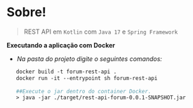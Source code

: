 # Sobre!

> REST API em `Kotlin` com `Java 17` e `Spring Framework`


**Executando a aplicação com Docker**
* _Na pasta do projeto digite o seguintes comandos:_
```dockerfile
   docker build -t forum-rest-api .
   docker run -it --entrypoint sh forum-rest-api
   
   ##Execute o jar dentro do container Docker.
   > java -jar ./target/rest-api-forum-0.0.1-SNAPSHOT.jar
```